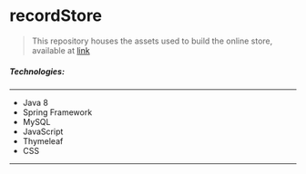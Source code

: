 # recordStore

> This repository houses the assets used to build the online store, available at [link](https://thebeststore.herokuapp.com)

##### Technologies:

---
- Java 8
- Spring Framework
- MySQL
- JavaScript
- Thymeleaf
- CSS
---